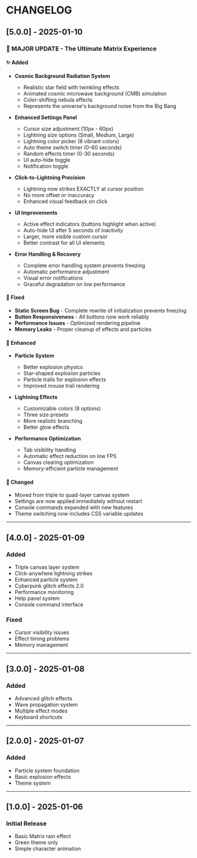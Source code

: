 # CHANGELOG

## [5.0.0] - 2025-01-10

### 🎉 MAJOR UPDATE - The Ultimate Matrix Experience

#### ✨ Added
- **Cosmic Background Radiation System**
  - Realistic star field with twinkling effects
  - Animated cosmic microwave background (CMB) simulation
  - Color-shifting nebula effects
  - Represents the universe's background noise from the Big Bang

- **Enhanced Settings Panel**
  - Cursor size adjustment (10px - 60px)
  - Lightning size options (Small, Medium, Large)
  - Lightning color picker (8 vibrant colors)
  - Auto theme switch timer (0-60 seconds)
  - Random effects timer (0-30 seconds)
  - UI auto-hide toggle
  - Notification toggle

- **Click-to-Lightning Precision**
  - Lightning now strikes EXACTLY at cursor position
  - No more offset or inaccuracy
  - Enhanced visual feedback on click

- **UI Improvements**
  - Active effect indicators (buttons highlight when active)
  - Auto-hide UI after 5 seconds of inactivity
  - Larger, more visible custom cursor
  - Better contrast for all UI elements

- **Error Handling & Recovery**
  - Complete error handling system prevents freezing
  - Automatic performance adjustment
  - Visual error notifications
  - Graceful degradation on low performance

#### 🔧 Fixed
- **Static Screen Bug** - Complete rewrite of initialization prevents freezing
- **Button Responsiveness** - All buttons now work reliably
- **Performance Issues** - Optimized rendering pipeline
- **Memory Leaks** - Proper cleanup of effects and particles

#### 💪 Enhanced
- **Particle System**
  - Better explosion physics
  - Star-shaped explosion particles
  - Particle trails for explosion effects
  - Improved mouse trail rendering

- **Lightning Effects**
  - Customizable colors (8 options)
  - Three size presets
  - More realistic branching
  - Better glow effects

- **Performance Optimization**
  - Tab visibility handling
  - Automatic effect reduction on low FPS
  - Canvas clearing optimization
  - Memory-efficient particle management

#### 🔄 Changed
- Moved from triple to quad-layer canvas system
- Settings are now applied immediately without restart
- Console commands expanded with new features
- Theme switching now includes CSS variable updates

---

## [4.0.0] - 2025-01-09

### Added
- Triple canvas layer system
- Click-anywhere lightning strikes
- Enhanced particle system
- Cyberpunk glitch effects 2.0
- Performance monitoring
- Help panel system
- Console command interface

### Fixed
- Cursor visibility issues
- Effect timing problems
- Memory management

---

## [3.0.0] - 2025-01-08

### Added
- Advanced glitch effects
- Wave propagation system
- Multiple effect modes
- Keyboard shortcuts

---

## [2.0.0] - 2025-01-07

### Added
- Particle system foundation
- Basic explosion effects
- Theme system

---

## [1.0.0] - 2025-01-06

### Initial Release
- Basic Matrix rain effect
- Green theme only
- Simple character animation